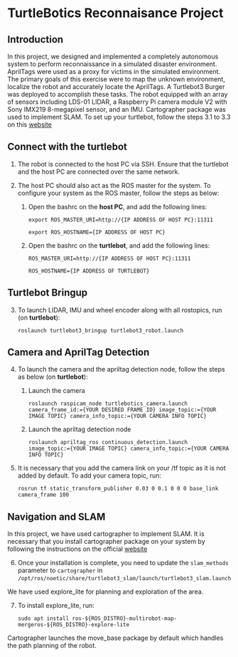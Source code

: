# TurtleBotics Reconnaisance Project 

## Introduction
In this project, we designed and implemented a completely autonomous system to perform reconnaissance in a simulated disaster environment. AprilTags were used as a proxy for victims in the simulated environment. The primary goals of this exercise were to map the unknown environment, localize the robot and accurately locate the AprilTags. A Turtlebot3 Burger was deployed to accomplish these tasks. The robot equipped with an array of sensors including LDS-01 LIDAR, a Raspberry Pi camera module V2 with Sony IMX219 8-megapixel sensor, and an IMU. Cartographer package was used to implement SLAM. To set up your turtlebot, follow the steps 3.1 to 3.3 on this [website](https://emanual.robotis.com/docs/en/platform/turtlebot3/quick-start/#pc-setup)

## Connect with the turtlebot
1. The robot is connected to the host PC via SSH. Ensure that the turtlebot and the host PC are connected over the same network.

2. The host PC should also act as the ROS master for the system. To configure your system as the ROS master, follow the steps as below:
    
   1. Open the bashrc on the **host PC**, and add the following lines:
   
      `export ROS_MASTER_URI=http://{IP ADDRESS OF HOST PC}:11311`

      `export ROS_HOSTNAME={IP ADDRESS OF HOST PC}`

   2. Open the bashrc on the **turtlebot**, and add the following lines:
   
        `ROS_MASTER_URI=http://{IP ADDRESS OF HOST PC}:11311`

        `ROS_HOSTNAME={IP ADDRESS OF TURTLEBOT}`

## Turtlebot Bringup
3. To launch LIDAR, IMU and wheel encoder along with all rostopics, run (on **turtlebot**):
   
   `roslaunch turtlebot3_bringup turtlebot3_robot.launch`

## Camera and AprilTag Detection
4. To launch the camera and the apriltag detection node, follow the steps as below (on **turtlebot**):
   
   1. Launch the camera
    
      `roslaunch raspicam_node turtlebotics_camera.launch camera_frame_id:={YOUR DESIRED FRAME ID} image_topic:={YOUR IMAGE TOPIC} camera_info_topic:={YOUR CAMERA INFO TOPIC}`

    2. Launch the apriltag detection node

       `roslaunch apriltag_ros continuous_detection.launch image_topic:={YOUR IMAGE TOPIC} camera_info_topic:={YOUR CAMERA INFO TOPIC}`

5. It is necessary that you add the camera link on your /tf topic as it is not added by default. To add your camera topic, run:
   
   `rosrun tf static_transform_publisher 0.03 0 0.1 0 0 0 base_link camera_frame 100`

## Navigation and SLAM
In this project, we have used cartographer to implement SLAM. It is necessary that you install cartographer package on your system by following the instructions on the official [website](https://google-cartographer-ros.readthedocs.io/en/latest/compilation.html#building-installation)

6. Once your installation is complete, you need to update the `slam_methods` parameter to `cartographer` in `/opt/ros/noetic/share/turtlebot3_slam/launch/turtlebot3_slam.launch`

We have used explore_lite for planning and exploration of the area.

7. To install explore_lite, run:

   `sudo apt install ros-${ROS_DISTRO}-multirobot-map-mergeros-${ROS_DISTRO}-explore-lite`

Cartographer launches the move_base package by default which handles the path planning of the robot. 

